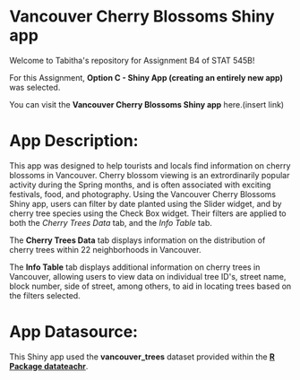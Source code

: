 # Vancouver Cherry Blossoms Shiny app

Welcome to Tabitha's repository for Assignment B4 of STAT 545B!

For this Assignment, **Option C - Shiny App (creating an entirely new app)** was selected.

You can visit the **Vancouver Cherry Blossoms Shiny app** here.(insert link)


# App Description:

This app was designed to help tourists and locals find information on cherry blossoms in Vancouver. Cherry blossom viewing is an extrordinarily popular activity during the Spring months, and is often associated with exciting festivals, food, and photography. Using the Vancouver Cherry Blossoms Shiny app, users can filter by date planted using the Slider widget, and by cherry tree species using the Check Box widget. Their filters are applied to both the *Cherry Trees Data* tab, and the *Info Table* tab.

The **Cherry Trees Data** tab displays information on the distribution of cherry trees within 22 neighborhoods in Vancouver. 

The **Info Table** tab displays additional information on cherry trees in Vancouver, allowing users to view data on individual tree ID's, street name, block number, side of street, among others, to aid in locating trees based on the filters selected.


# App Datasource:

This Shiny app used the **vancouver_trees** dataset provided within the [**R Package datateachr**](https://github.com/UBC-MDS/datateachr).
